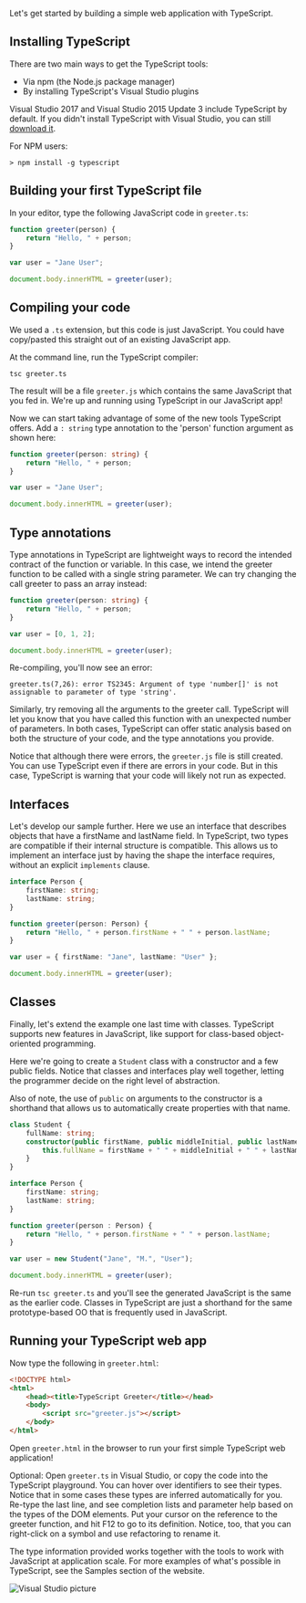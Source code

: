 Let's get started by building a simple web application with TypeScript.

## Installing TypeScript

There are two main ways to get the TypeScript tools:

* Via npm (the Node.js package manager)
* By installing TypeScript's Visual Studio plugins

Visual Studio 2017 and Visual Studio 2015 Update 3 include TypeScript by default.
If you didn't install TypeScript with Visual Studio, you can still [download it](/#download-links).

For NPM users:

```shell
> npm install -g typescript
```

## Building your first TypeScript file

In your editor, type the following JavaScript code in `greeter.ts`:

```ts
function greeter(person) {
    return "Hello, " + person;
}

var user = "Jane User";

document.body.innerHTML = greeter(user);
```

## Compiling your code

We used a `.ts` extension, but this code is just JavaScript.
You could have copy/pasted this straight out of an existing JavaScript app.

At the command line, run the TypeScript compiler:

```shell
tsc greeter.ts
```

The result will be a file `greeter.js` which contains the same JavaScript that you fed in.
We're up and running using TypeScript in our JavaScript app!

Now we can start taking advantage of some of the new tools TypeScript offers.
Add a `: string` type annotation to the 'person' function argument as shown here:

```ts
function greeter(person: string) {
    return "Hello, " + person;
}

var user = "Jane User";

document.body.innerHTML = greeter(user);
```

## Type annotations

Type annotations in TypeScript are lightweight ways to record the intended contract of the function or variable.
In this case, we intend the greeter function to be called with a single string parameter.
We can try changing the call greeter to pass an array instead:

```ts
function greeter(person: string) {
    return "Hello, " + person;
}

var user = [0, 1, 2];

document.body.innerHTML = greeter(user);
```

Re-compiling, you'll now see an error:

```shell
greeter.ts(7,26): error TS2345: Argument of type 'number[]' is not assignable to parameter of type 'string'.
```

Similarly, try removing all the arguments to the greeter call.
TypeScript will let you know that you have called this function with an unexpected number of parameters.
In both cases, TypeScript can offer static analysis based on both the structure of your code, and the type annotations you provide.

Notice that although there were errors, the `greeter.js` file is still created.
You can use TypeScript even if there are errors in your code. But in this case, TypeScript is warning that your code will likely not run as expected.

## Interfaces

Let's develop our sample further. Here we use an interface that describes objects that have a firstName and lastName field.
In TypeScript, two types are compatible if their internal structure is compatible.
This allows us to implement an interface just by having the shape the interface requires, without an explicit `implements` clause.

```ts
interface Person {
    firstName: string;
    lastName: string;
}

function greeter(person: Person) {
    return "Hello, " + person.firstName + " " + person.lastName;
}

var user = { firstName: "Jane", lastName: "User" };

document.body.innerHTML = greeter(user);
```

## Classes

Finally, let's extend the example one last time with classes.
TypeScript supports new features in JavaScript, like support for class-based object-oriented programming.

Here we're going to create a `Student` class with a constructor and a few public fields.
Notice that classes and interfaces play well together, letting the programmer decide on the right level of abstraction.

Also of note, the use of `public` on arguments to the constructor is a shorthand that allows us to automatically create properties with that name.

```ts
class Student {
    fullName: string;
    constructor(public firstName, public middleInitial, public lastName) {
        this.fullName = firstName + " " + middleInitial + " " + lastName;
    }
}

interface Person {
    firstName: string;
    lastName: string;
}

function greeter(person : Person) {
    return "Hello, " + person.firstName + " " + person.lastName;
}

var user = new Student("Jane", "M.", "User");

document.body.innerHTML = greeter(user);
```

Re-run `tsc greeter.ts` and you'll see the generated JavaScript is the same as the earlier code.
Classes in TypeScript are just a shorthand for the same prototype-based OO that is frequently used in JavaScript.

## Running your TypeScript web app

Now type the following in `greeter.html`:

```html
<!DOCTYPE html>
<html>
    <head><title>TypeScript Greeter</title></head>
    <body>
        <script src="greeter.js"></script>
    </body>
</html>
```

Open `greeter.html` in the browser to run your first simple TypeScript web application!

Optional: Open `greeter.ts` in Visual Studio, or copy the code into the TypeScript playground.
You can hover over identifiers to see their types.
Notice that in some cases these types are inferred automatically for you.
Re-type the last line, and see completion lists and parameter help based on the types of the DOM elements.
Put your cursor on the reference to the greeter function, and hit F12 to go to its definition.
Notice, too, that you can right-click on a symbol and use refactoring to rename it.

The type information provided works together with the tools to work with JavaScript at application scale.
For more examples of what's possible in TypeScript, see the Samples section of the website.

![Visual Studio picture](/assets/images/docs/greet_person.png)